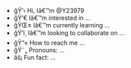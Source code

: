 - ğŸ‘‹ Hi, Iâ€™m @Y23979
- ğŸ‘€ Iâ€™m interested in ...
- ğŸŒ± Iâ€™m currently learning ...
- ğŸ’ï¸ Iâ€™m looking to collaborate on ...
- ğŸ“« How to reach me ...
- ğŸ˜„ Pronouns: ...
- âš¡ Fun fact: ...

<!---
Y23979/Y23979 is a âœ¨ special âœ¨ repository because its `README.md` (this file) appears on your GitHub profile.
You can click the Preview link to take a look at your changes.- 👋 Hi, I’m @Y23979
- 👀 I’m interested in ...
- 🌱 I’m currently learning ...
- 💞️ I’m looking to collaborate on ...
- 📫 How to reach me ...
- 😄 Pronouns: ...
- ⚡ Fun fact: ...

<!---
Y23979/Y23979 is a ✨ special ✨ repository because its `README.md` (this file) appears on your GitHub profile.
You can click the Preview link to take a look at your changes.
--->

